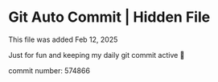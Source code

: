 # Git Auto Commit | Hidden File

This file was added Feb 12, 2025

Just for fun and keeping my daily git commit active 🤪

commit number: 574866
